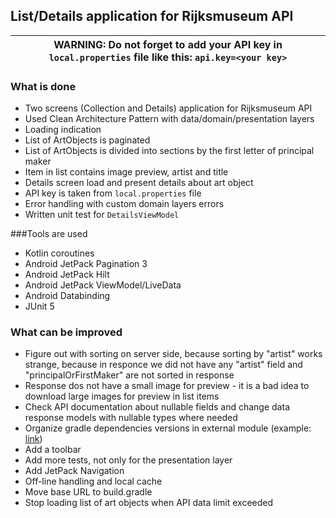 ## List/Details application for Rijksmuseum API

| WARNING: Do not forget to add your API key in `local.properties` file like this: ```api.key=<your key>```|
| --- |

### What is done
- Two screens (Collection and Details) application for Rijksmuseum API
- Used Clean Architecture Pattern with data/domain/presentation layers
- Loading indication
- List of ArtObjects is paginated
- List of ArtObjects is divided into sections by the first letter of principal maker
- Item in list contains image preview, artist and title
- Details screen load and present details about art object
- API key is taken from `local.properties` file
- Error handling with custom domain layers errors
- Written unit test for `DetailsViewModel`

###Tools are used
- Kotlin coroutines
- Android JetPack Pagination 3
- Android JetPack Hilt
- Android JetPack ViewModel/LiveData
- Android Databinding
- JUnit 5

### What can be improved
- Figure out with sorting on server side, because sorting by "artist" works strange, because in responce we did not have any "artist" field and "principalOrFirstMaker" are not sorted in response
- Response dos not have a small image for preview - it is a bad idea to download large images for preview in list items
- Check API documentation about nullable fields and change data response models with nullable types where needed
- Organize gradle dependencies versions in external module (example: [link](https://github.com/muratcanbur/ProjectX))
- Add a toolbar
- Add more tests, not only for the presentation layer
- Add JetPack Navigation
- Off-line handling and local cache
- Move base URL to build.gradle 
- Stop loading list of art objects when API data limit exceeded
